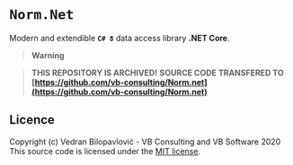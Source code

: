 # `Norm.Net`

Modern and extendible **`C# 8`** data access library **.NET Core**.

> **Warning**

> **THIS REPOSITORY IS ARCHIVED!** 
> **SOURCE CODE TRANSFERED TO [https://github.com/vb-consulting/Norm.net](https://github.com/vb-consulting/Norm.net)**

## Licence

Copyright (c) Vedran Bilopavlović - VB Consulting and VB Software 2020
This source code is licensed under the [MIT license](https://github.com/vbilopav/NoOrm.Net/blob/master/LICENSE).
